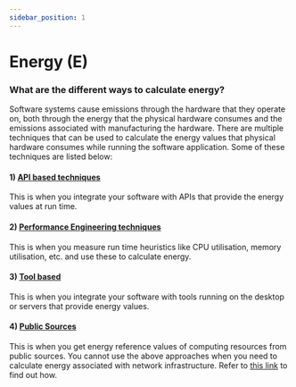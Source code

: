 ```yaml
---
sidebar_position: 1
---
```


# Energy (E)

### What are the different ways to  calculate energy?​

Software systems cause emissions through the hardware that they operate on, both through the energy that the physical hardware consumes and the emissions associated with manufacturing the hardware. There are multiple techniques that can be used to calculate the energy values that physical hardware consumes while running the software application. Some of these techniques are listed below:


#### 1) [ API based techniques ](APIBased.md)
 This is when you integrate your software with APIs that provide the energy values at run time.
#### 2) [ Performance Engineering techniques ](PerformanceEngineeringBased.md) 
 This is when you measure run time heuristics like CPU utilisation, memory utilisation, etc. and use these to calculate energy.
#### 3) [ Tool based  ](Toolbased.md)
 This is when you integrate your software with tools running on the desktop or servers that provide energy values.
#### 4) [ Public Sources  ](PublicSources.md)
 This is when you get energy reference values of computing resources from public sources.
You cannot use the above approaches when you need to calculate energy associated with network infrastructure. Refer to [this link](https://sci-data.greensoftware.foundation/E/NetworkEnergy) to find out how.